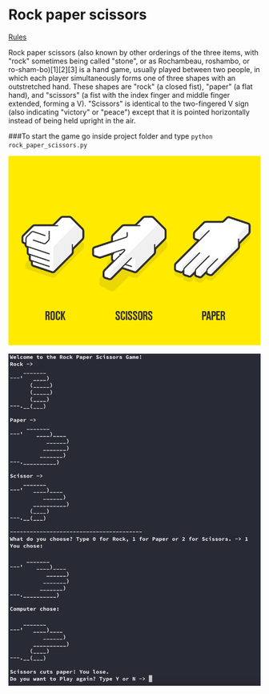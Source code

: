 # Rock paper scissors
[Rules](https://wrpsa.com/the-official-rules-of-rock-paper-scissors/)

Rock paper scissors (also known by other orderings of the three items, with "rock" sometimes being called "stone", or as Rochambeau, roshambo, or ro-sham-bo)[1][2][3] is a hand game, usually played between two people, in which each player simultaneously forms one of three shapes with an outstretched hand. These shapes are "rock" (a closed fist), "paper" (a flat hand), and "scissors" (a fist with the index finger and middle finger extended, forming a V). "Scissors" is identical to the two-fingered V sign (also indicating "victory" or "peace") except that it is pointed horizontally instead of being held upright in the air.

###To start the game go inside project folder and type `python rock_paper_scissors.py`

![](rock-paper.png)

![](rock-paper1.png)



